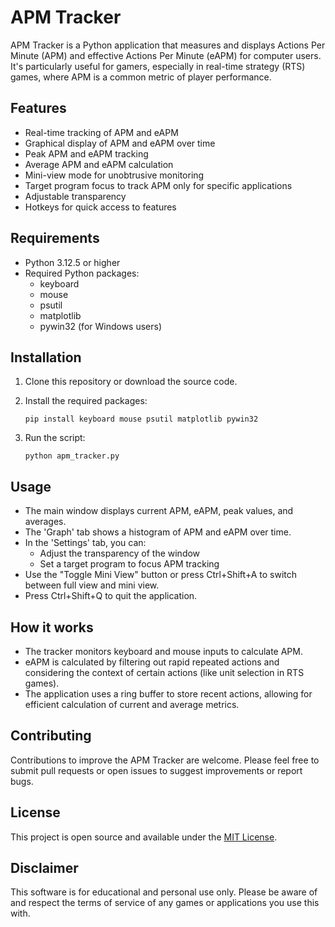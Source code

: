 # APM Tracker

APM Tracker is a Python application that measures and displays Actions Per Minute (APM) and effective Actions Per Minute (eAPM) for computer users. It's particularly useful for gamers, especially in real-time strategy (RTS) games, where APM is a common metric of player performance.

## Features

- Real-time tracking of APM and eAPM
- Graphical display of APM and eAPM over time
- Peak APM and eAPM tracking
- Average APM and eAPM calculation
- Mini-view mode for unobtrusive monitoring
- Target program focus to track APM only for specific applications
- Adjustable transparency
- Hotkeys for quick access to features

## Requirements

- Python 3.12.5 or higher
- Required Python packages:
  - keyboard
  - mouse
  - psutil
  - matplotlib
  - pywin32 (for Windows users)

## Installation

1. Clone this repository or download the source code.
2. Install the required packages:

   ```
   pip install keyboard mouse psutil matplotlib pywin32
   ```

3. Run the script:

   ```
   python apm_tracker.py
   ```

## Usage

- The main window displays current APM, eAPM, peak values, and averages.
- The 'Graph' tab shows a histogram of APM and eAPM over time.
- In the 'Settings' tab, you can:
  - Adjust the transparency of the window
  - Set a target program to focus APM tracking
- Use the "Toggle Mini View" button or press Ctrl+Shift+A to switch between full view and mini view.
- Press Ctrl+Shift+Q to quit the application.

## How it works

- The tracker monitors keyboard and mouse inputs to calculate APM.
- eAPM is calculated by filtering out rapid repeated actions and considering the context of certain actions (like unit selection in RTS games).
- The application uses a ring buffer to store recent actions, allowing for efficient calculation of current and average metrics.

## Contributing

Contributions to improve the APM Tracker are welcome. Please feel free to submit pull requests or open issues to suggest improvements or report bugs.

## License

This project is open source and available under the [MIT License](LICENSE).

## Disclaimer

This software is for educational and personal use only. Please be aware of and respect the terms of service of any games or applications you use this with.

